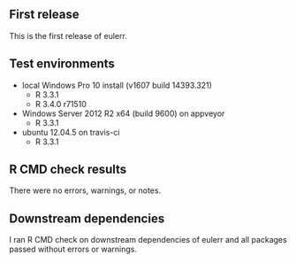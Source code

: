 ## First release
This is the first release of eulerr.

## Test environments
* local Windows Pro 10 install (v1607 build 14393.321)
    - R 3.3.1
    - R 3.4.0 r71510
* Windows Server 2012 R2 x64 (build 9600) on appveyor
    - R 3.3.1
* ubuntu 12.04.5 on travis-ci
    - R 3.3.1

## R CMD check results
There were no errors, warnings, or notes.

## Downstream dependencies
I ran R CMD check on downstream dependencies of eulerr and all
packages passed without errors or warnings.
